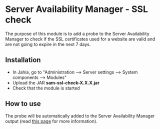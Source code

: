 
# Server Availability Manager - SSL check

The purpose of this module is to add a probe to the Server Availability Manager to check if the SSL certificates used for a website are valid and are not going to expire in the next 7 days.
## Installation

- In Jahia, go to "Administration --> Server settings --> System components --> Modules"
- Upload the JAR **sam-ssl-check-X.X.X.jar**
- Check that the module is started

## How to use
The probe will be automatically added to the Server Availability Manager output (read [this page](https://academy.jahia.com/documentation/system-administrator/dev-ops/monitoring-your-jahia-platform/monitoring-your-servers) for more information).
